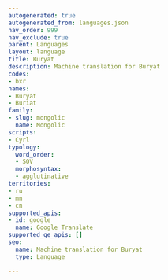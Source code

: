 ```yaml
---
autogenerated: true
autogenerated_from: languages.json
nav_order: 999
nav_exclude: true
parent: Languages
layout: language
title: Buryat
description: Machine translation for Buryat
codes:
- bxr
names:
- Buryat
- Buriat
family:
- slug: mongolic
  name: Mongolic
scripts:
- Cyrl
typology:
  word_order:
  - SOV
  morphosyntax:
  - agglutinative
territories:
- ru
- mn
- cn
supported_apis:
- id: google
  name: Google Translate
supported_qe_apis: []
seo:
  name: Machine translation for Buryat
  type: Language

---
```


